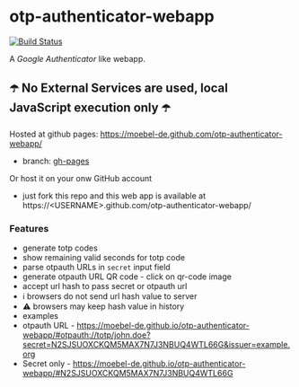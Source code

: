 # otp-authenticator-webapp
[![Build Status](https://travis-ci.org/moebel-de/otp-authenticator-webapp.svg?branch=master)](https://travis-ci.org/moebel-de/otp-authenticator-webapp)

A *Google Authenticator* like webapp.

## ☂️ No External Services are used, local JavaScript execution only ☂️

Hosted at github pages: https://moebel-de.github.com/otp-authenticator-webapp/
* branch: [gh-pages](https://github.com/moebel-de/otp-authenticator-webapp/tree/gh-pages)

Or host it on your onw GitHub account 
* just fork this repo and this web app is available at https://\<USERNAME>.github.com/otp-authenticator-webapp/


### Features
* generate totp codes
* show remaining valid seconds for totp code
* parse otpauth URLs in `secret` input field
* generate otpauth URL QR code - click on qr-code image
* accept url hash to pass secret or otpauth url
 * ℹ️ browsers do not send url hash value to server 
 * ⚠️ browsers may keep hash value in history
 * examples
  * otpauth URL - https://moebel-de.github.io/otp-authenticator-webapp/#otpauth://totp/john.doe?secret=N2SJSUOXCKQM5MAX7N7J3NBUQ4WTL66G&issuer=example.org
  * Secret only - https://moebel-de.github.io/otp-authenticator-webapp/#N2SJSUOXCKQM5MAX7N7J3NBUQ4WTL66G
